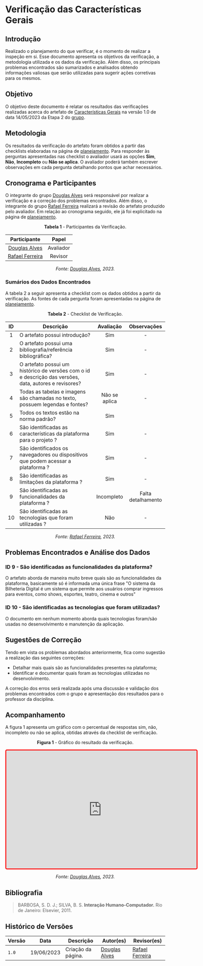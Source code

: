 # Verificação das Características Gerais

## Introdução

Realizado o planejamento do que verificar, é o momento de realizar a inspeção em si. Esse documento apresenta os objetivos da verificação, a metodologia utilizada e os dados da verificação. Além disso, os principais problemas encontrados são sumarizados e analisados obtendo informações valiosas que serão utilizadas para sugerir ações corretivas para os mesmos.

## Objetivo

O objetivo deste documento é relatar os resultados das verificações realizadas acerca do artefato de [Características Gerais](../../../../analise-de-requisitos/caracteristicas) na versão 1.0 de data 14/05/2023 da Etapa 2 do [grupo](https://github.com/Interacao-Humano-Computador/2023.1-BilheteriaDigital).

## Metodologia

Os resultados da verificação do artefato foram obtidos a partir das checklists elaboradas na página de [planejamento](../etapa3/planejamento-verificacao-etapa3-grupo). Para responder às perguntas apresentadas nas checklist o avaliador usará as opções **Sim**, **Não**, **Incompleto** ou **Não se aplica**. O avaliador poderá também escrever observações em cada pergunta detalhando pontos que achar necessários.

## Cronograma e Participantes

O integrante do grupo [Douglas Alves](https://github.com/dougAlvs) será responsável por realizar a verificação e a correção dos problemas encontrados. Além disso, o integrante do grupo [Rafael Ferreira](https://github.com/RafaelCLG0) realizará a revisão do artefato produzido pelo avaliador. Em relação ao cronograma seguido, ele já foi explicitado na página de [planejamento](../etapa3/planejamento-verificacao-etapa3-grupo).

<center>

**Tabela 1** - Participantes da Verificação.

|                   Participante                   |   Papel   |
| :----------------------------------------------: | :-------: |
| [Douglas Alves](https://github.com/dougAlvs) | Avaliador |
| [Rafael Ferreira](https://github.com/RafaelCLG0) |  Revisor  |

_Fonte: [Douglas Alves](https://github.com/dougAlvs), 2023._

</center>

### Sumários dos Dados Encontrados

A tabela 2 a seguir apresenta a checklist com os dados obtidos a partir da verificação. As fontes de cada pergunta foram apresentadas na página de [planejamento](../planejamento-verificacao-etapa3-grupo/#caracteristicas-gerais).

<center>

**Tabela 2** - Checklist de Verificação.

| ID  | Descrição | Avaliação | Observações |
| :-: | --------- | :-------: | :-----------:|
|  1  | O artefato possui introdução? |     Sim      |      -       |
|  2  | O artefato possui uma bibliografia/referência bibliográfica?   |     Sim      |       -      |
|  3  | O artefato possui um histórico de versões com o id e descrição das versões, data, autores e revisores? |   Sim       |      -       |
|  4  | Todas as tabelas e imagens são chamadas no texto, possuem legendas e fontes?|   Não se aplica        |      -      |
|  5  | Todos os textos estão na norma padrão? | Sim
| 6  | São identificadas as características da plataforma para o projeto ?  |    Sim     | -
| 7  | São identificados os navegadores ou dispositivos que podem acessar a plataforma ? |   Sim      | -
| 8  | São identificadas as limitações da plataforma ? |   Sim      | -
| 9  | São identificadas as funcionalidades da plataforma ? |   Incompleto | Falta detalhamento
| 10  | São identificadas as tecnologias que foram utilizadas ? |   Não      | - 

_Fonte: [Rafael Ferreira](https://github.com/rafaelCLG0), 2023._

</center>

## Problemas Encontrados e Análise dos Dados

### ID 9 - São identificadas as funcionalidades da plataforma?

O artefato aborda de maneira muito breve quais são as funcionalidades da plataforma, basicamente só é informada uma única frase "O sistema da Bilheteria Digital é um sistema que permite aos usuários comprar ingressos para eventos, como shows, esportes, teatro, cinema e outros"

### ID 10 - São identificadas as tecnologias que foram utilizadas?

O documento em nenhum momento aborda quais tecnologias foram/são usadas no desenvolvimento e manutenção da aplicação.


## Sugestões de Correção

Tendo em vista os problemas abordados anteriormente, fica como sugestão a realização das seguintes correções:

- Detalhar mais quais são as funcionalidades presentes na plataforma;
- Identificar e documentar quais foram as tecnologias utilizadas no desenvolvimento.

A correção dos erros será realizada após uma discussão e validação dos problemas encontrados com o grupo e apresentação dos resultados para o professor da disciplina.

## Acompanhamento

A figura 1 apresenta um gráfico com o percentual de respostas sim, não, incompleto ou não se aplica, obtidas através da checklist de verificação.

<center>

**Figura 1** - Gráfico do resultado da verificação.

<iframe style="border-radius: 5px; border:3px solid red" width="600" height="371" seamless frameborder="0" scrolling="no" src="https://docs.google.com/spreadsheets/d/e/2PACX-1vRu28kPfr7xsLYR2eYenpQxqEniZUxy9OHqgHOKlRbT4ESr6b_-l6Q-L8JBDKiLWezb4ATifcYHQDnx/pubchart?oid=1262926607&amp;format=interactive"></iframe>

_Fonte: [Douglas Alves](https://github.com/dougAlvs), 2023._

</center>

## Bibliografia

>  BARBOSA, S. D. J.; SILVA, B. S. **Interação Humano-Computador.** Rio de Janeiro: Elsevier, 2011.

## Histórico de Versões

| Versão | Data       | Descrição          | Autor(es)                                        | Revisor(es)                                      |
| ------ | ---------- | ------------------ | ------------------------------------------------ | ------------------------------------------------ |
| `1.0`  | 19/06/2023 | Criação da página. | [Douglas Alves](https://github.com/dougAlvs) | [Rafael Ferreira](https://github.com/RafaelCLG0) |

